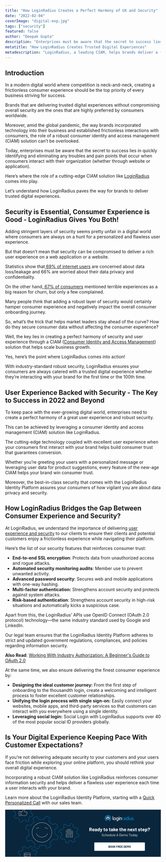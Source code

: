 ```yaml
---
title: "How LoginRadius Creates a Perfect Harmony of UX and Security"
date: "2022-02-04"
coverImage: "digital-exp.jpg"
tags: ["security"]
featured: false
author: "Deepak Gupta"
description: "Enterprises must be aware that the secret to success lies in quickly identifying and eliminating any troubles and pain points that occur when consumers interact with their organization. A robust CIAM like LoginRadius helps eliminate security and user experience challenges like a breeze."
metatitle: "How LoginRadius Creates Trusted Digital Experiences"
metadescription: "LoginRadius, a leading CIAM, helps brands deliver a flawless and secure user experience through its cutting-edge technology. Read on to know more."
---
```


## Introduction

In a modern digital world where competition is neck-and-neck, creating a frictionless consumer experience should be the top priority of every business striving for success.

Brands that are delivering trusted digital experiences without compromising overall security are the ones that are highly preferred by consumers worldwide. 

Moreover, amid the global pandemic, the way brands incorporated technology into their business and established frictionless interactions with consumers, the role of a robust consumer identity and access management (CIAM) solution can’t be overlooked. 

Today, enterprises must be aware that the secret to success lies in quickly identifying and eliminating any troubles and pain points that occur when consumers interact with their organization (whether through website or application).

Here’s where the role of a cutting-edge CIAM solution like [LoginRadius](https://www.loginradius.com/) comes into play. 

Let’s understand how LoginRadius paves the way for brands to deliver trusted digital experiences. 


## Security is Essential, Consumer Experience is Good - LoginRadius Gives You Both! 

Adding stringent layers of security seems pretty unfair in a digital world where consumers are always on a hunt for a personalized and flawless user experience.

But that doesn’t mean that security can be compromised to deliver a rich user experience on a web application or a website.

Statistics show that[ 69% of internet users](https://www.statista.com/statistics/1172265/biggest-cloud-security-concerns-in-2020/) are concerned about data loss/leakage and 66% are worried about their data privacy and confidentiality.

On the other hand,[ 67% of consumers](https://www.huffpost.com/entry/50-important-customer-exp_b_8295772?ec_carp=6823990201176436044) mentioned terrible experiences as a big reason for churn, but only a few complained. 

Many people think that adding a robust layer of security would certainly hamper consumer experience and negatively impact the overall consumer onboarding journey.

So, what’s the trick that helps market leaders stay ahead of the curve? How do they secure consumer data without affecting the consumer experience?

Well, the key lies in creating a perfect harmony of security and user experience through a CIAM ([Consumer Identity and Access Management](https://www.loginradius.com/blog/identity/customer-identity-and-access-management/)) solution that helps scale business growth.

Yes, here’s the point where LoginRadius comes into action!

With industry-standard robust security, LoginRadius ensures your consumers are always catered with a trusted digital experience whether they’re interacting with your brand for the first time or the 100th time. 


## User Experience Backed with Security - The Key to Success in 2022 and Beyond

To keep pace with the ever-growing digital world, enterprises need to create a perfect harmony of a great user experience and robust security.

This can be achieved by leveraging a consumer identity and access management (CIAM) solution like LoginRadius.

The cutting-edge technology coupled with excellent user experience when your consumers first interact with your brand helps build consumer trust that guarantees conversion.

Whether you’re greeting your users with a personalized message or leveraging user data for product suggestions, every feature of the new-age CIAM helps your brand win consumer trust. 

Moreover, the best-in-class security that comes with the LoginRadius Identity Platform assures your consumers of how vigilant you are about data privacy and security.


## How LoginRadius Bridges the Gap Between Consumer Experience and Security? 

At LoginRadius, we understand the importance of delivering [user experience and security](https://www.loginradius.com/blog/identity/balancing-security-cx/) to our clients to ensure their clients and potential customers enjoy a frictionless experience while navigating their platform. 

Here’s the list of our security features that reinforces consumer trust:



* **End-to-end SSL encryption**: Protects data from unauthorized access and rogue attacks.
* **Automated security monitoring audits**: Member use to prevent unwanted activity. 
* **Advanced password security**: Secures web and mobile applications with one-way hashing. 
* **Multi-factor authentication:** Strengthens account security and protects against system attacks.
* **Risk-based authentication**: Strengthens account security in high-risk situations and automatically kicks a suspicious case. 

Apart from this, the LoginRadius’ APIs use OpenID Connect (OAuth 2.0 protocol) technology—the same industry standard used by Google and LinkedIn. 

Our legal team ensures that the LoginRadius Identity Platform adheres to strict and updated government regulations, compliances, and policies regarding information security. 

**Also Read**: [Working With Industry Authorization: A Beginner's Guide to OAuth 2.0](https://www.loginradius.com/blog/identity/oauth2-0-guide/)

At the same time, we also ensure delivering the finest consumer experience by: 



* **Designing the ideal customer journey:** From the first step of onboarding to the thousandth login, create a welcoming and intelligent process to foster excellent customer relationships.
* **Unifying the login process with single sign-on:** Easily connect your websites, mobile apps, and third-party services so that customers can interact with you everywhere using a single identity.
* **Leveraging social login:** Social Login with LoginRadius supports over 40 of the most popular social ID providers globally.


## Is Your Digital Experience Keeping Pace With Customer Expectations?

If you’re not delivering adequate security to your customers and your users face friction while exploring your online platform, you should rethink your overall digital experience. 

Incorporating a robust CIAM solution like LoginRadius reinforces consumer information security and helps deliver a flawless user experience each time a user interacts with your brand. 

Learn more about the LoginRadius Identity Platform, starting with a [Quick Personalized Call](https://www.loginradius.com/contact-sales/) with our sales team. 



[![book-a-demo-loginradius](../../assets/book-a-demo-loginradius.png)](https://www.loginradius.com/book-a-demo/)